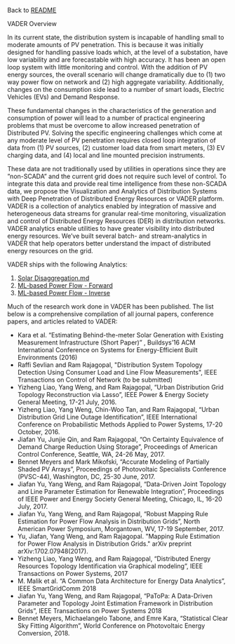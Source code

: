 Back to [README](../README.md)

VADER Overview

In its current state, the distribution system is incapable of handling small to moderate amounts of PV penetration. This is because it was initially designed for handling passive loads which, at the level of a substation, have low variability and are forecastable with high accuracy. It has been an open loop system with little monitoring and control. With the addition of PV energy sources, the overall scenario will change dramatically due to (1) two way power flow on network and (2) high aggregate variability. Additionally, changes on the consumption side lead to a number of smart loads, Electric Vehicles (EVs) and Demand Response.

These fundamental changes in the characteristics of the generation and consumption of power will lead to a number of practical engineering problems that must be overcome to allow increased penetration of Distributed PV. Solving the specific engineering challenges which come at any moderate level of PV penetration requires closed loop integration of data from (1) PV sources, (2) customer load data from smart meters, (3) EV charging data, and (4) local and line mounted precision instruments.

These data are not traditionally used by utilities in operations since they are ”non-SCADA” and the current grid does not require such level of control.  To integrate this data and provide real time intelligence from these non-SCADA data, we propose the Visualization and Analytics of Distribution Systems with Deep Penetration of Distributed Energy Resources or VADER platform. VADER is a collection of analytics enabled by integration of massive and heterogeneous data streams for granular real-time monitoring, visualization and control of Distributed Energy Resources (DER) in distribution networks. VADER analytics enable utilities to have greater visibility into distributed energy resources. We’ve built several batch- and stream-analytics in VADER that help operators better understand the impact of distributed energy resources on the grid.

VADER ships with the following Analytics:
1. [Solar Disaggregation.md](../docs/SOLAR-DISAGGREGATION.md)
2. [ML-based Power Flow - Forward](../docs/ML-BASED-POWER-FLOW-F.md)
3. [ML-based Power Flow - Inverse](../docs/ML-BASED-POWER-FLOW-I.md)

Much of the research work done in VADER has been published. The list below is a comprehensive compilation of all journal papers, conference papers, and articles related to VADER:

* Kara et al. “Estimating Behind-the-meter Solar Generation with Existing Measurement Infrastructure (Short Paper)” , Buildsys’16 ACM International Conference on Systems for Energy-Efficient Built Environments (2016)
* Raffi Sevlian and Ram Rajagopal, "Distribution System Topology Detection Using Consumer Load and Line Flow Measurements", IEEE Transactions on Control of Network (to be submitted)
* Yizheng Liao,  Yang Weng,  and Ram Rajagopal,  “Urban Distribution Grid Topology Reconstruction via Lasso”, IEEE Power & Energy Society General Meeting, 17-21 July, 2016.
* Yizheng Liao, Yang Weng, Chin-Woo Tan, and Ram Rajagopal, “Urban Distribution Grid Line Outage Identification”, IEEE International Conference on Probabilistic Methods Applied to Power Systems,  17-20 October, 2016.
* Jiafan Yu, Junjie Qin, and Ram Rajagopal, “On Certainty Equivalence of Demand Charge Reduction Using Storage”, Proceedings of American Control Conference, Seattle, WA, 24-26 May, 2017.
* Bennet Meyers and Mark Mikofski, “Accurate Modeling of Partially Shaded PV Arrays”, Proceedings of Photovoltaic Specialists Conference (PVSC-44), Washington, DC, 25-30 June, 2017.
* Jiafan Yu, Yang Weng, and Ram Rajagopal, “Data-Driven Joint Topology and Line Parameter Estimation for Renewable Integration”, Proceedings of IEEE Power and Energy Society General Meeting, Chicago, IL, 16-20 July, 2017.
* Jiafan Yu, Yang Weng, and Ram Rajagopal, “Robust Mapping Rule Estimation for Power Flow Analysis in Distribution Grids”, North American Power Symposium, Morgantown, WV, 17-19 September, 2017.
* Yu, Jiafan, Yang Weng, and Ram Rajagopal. "Mapping Rule Estimation for Power Flow Analysis in Distribution Grids." arXiv preprint arXiv:1702.07948(2017).
* Yizheng Liao,  Yang Weng, and Ram Rajagopal,  “Distributed Energy Resources Topology Identification via Graphical modeling”, IEEE Transactions on Power Systems, 2017
* M. Malik et al. “A Common Data Architecture for Energy Data Analytics”, IEEE SmartGridComm 2018
* Jiafan Yu, Yang Weng, and Ram Rajagopal, “PaToPa: A Data-Driven Parameter and Topology Joint Estimation Framework in Distribution Grids”, IEEE Transactions on Power Systems 2018
* Bennet Meyers, Michaelangelo Tabone, and Emre Kara, “Statistical Clear Sky Fitting Algorithm”, World Conference on Photovoltaic Energy Conversion, 2018.
